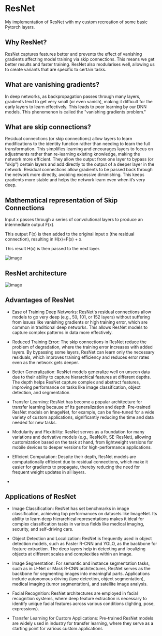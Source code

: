 # ResNet
My implementation of ResNet with my custom recreation of some basic Pytorch layers.

## Why ResNet?
ResNet captures features better and prevents the effect of vanishing gradients affecting model training via skip connections. This means we get better results and faster training.
ResNet also modularises well, allowing us to create variants that are specific to certain tasks.

## What are vanishing gradients?
In deep networks, as backpropagation passes through many layers, gradients tend to get very small (or even vanish), making it difficult for the early layers to learn effectively. This leads to poor learning by our DNN models. This phenomenon is called the "vanishing gradients problem."

## What are skip connections?
Residual connections (or skip connections) allow layers to learn modifications to the identity function rather than needing to learn the full transformation. This simplifies learning and encourages layers to focus on adjustments rather than re-learning existing knowledge, making the network more efficient. They allow the output from one layer to bypass (or "skip") certain layers and add directly to the output of a deeper layer in the network. Residual connections allow gradients to be passed back through the network more directly, avoiding excessive diminishing. This keeps gradients more stable and helps the network learn even when it’s very deep. 

## Mathematical representation of Skip Connections

Input x passes through a series of convolutional layers to produce an intermediate output F(x).

This output F(x) is then added to the original input x (the residual connection), resulting in H(x)=F(x) + x.

This result H(x) is then passed to the next layer.

![image](https://github.com/user-attachments/assets/de5bd833-3baf-4074-a85a-04d18bc3d590)

## ResNet architecture


![image](https://github.com/user-attachments/assets/4f9881a3-b501-49ee-a00e-5cbbf0e50355)

## Advantages of ResNet

* Ease of Training Deep Networks: ResNet's residual connections allow models to go very deep (e.g., 50, 101, or 152 layers) without suffering from issues like vanishing gradients or high training error, which are common in traditional deep networks. This allows ResNet models to capture complex patterns in data more effectively.

* Reduced Training Error: The skip connections in ResNet reduce the problem of degradation, where the training error increases with added layers. By bypassing some layers, ResNet can learn only the necessary residuals, which improves training efficiency and reduces error rates even as the network gets deeper.

* Better Generalization: ResNet models generalize well on unseen data due to their ability to capture hierarchical features at different depths. The depth helps ResNet capture complex and abstract features, improving performance on tasks like image classification, object detection, and segmentation.

* Transfer Learning: ResNet has become a popular architecture for transfer learning because of its generalization and depth. Pre-trained ResNet models on ImageNet, for example, can be fine-tuned for a wide variety of custom applications, significantly reducing the time and data needed for new tasks.

* Modularity and Flexibility: ResNet serves as a foundation for many variations and derivative models (e.g., ResNeXt, SE-ResNet), allowing customization based on the task at hand, from lightweight versions for mobile devices to deeper versions for high-performance applications.

* Efficient Computation: Despite their depth, ResNet models are computationally efficient due to residual connections, which make it easier for gradients to propagate, thereby reducing the need for frequent weight updates in all layers.
* 
## Applications of ResNet

* Image Classification: ResNet has set benchmarks in image classification, achieving top performances on datasets like ImageNet. Its ability to learn deep hierarchical representations makes it ideal for complex classification tasks in various fields like medical imaging, security, and self-driving cars.

* Object Detection and Localization: ResNet is frequently used in object detection models, such as Faster R-CNN and YOLO, as the backbone for feature extraction. The deep layers help in detecting and localizing objects at different scales and complexities within an image.

* Image Segmentation: For semantic and instance segmentation tasks, such as in U-Net or Mask R-CNN architectures, ResNet serves as the backbone for segmenting images into meaningful parts. Applications include autonomous driving (lane detection, object segmentation), medical imaging (tumor segmentation), and satellite image analysis.

* Facial Recognition: ResNet architectures are employed in facial recognition systems, where deep feature extraction is necessary to identify unique facial features across various conditions (lighting, pose, expressions).

* Transfer Learning for Custom Applications: Pre-trained ResNet models are widely used in industry for transfer learning, where they serve as a starting point for various custom applications






